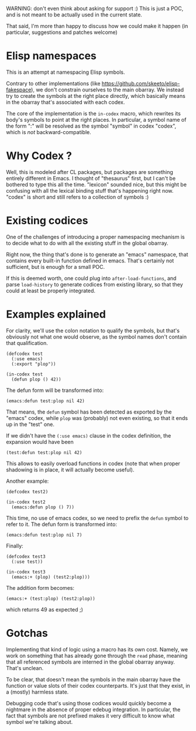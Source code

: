 WARNING: don't even think about asking for support :)
This is just a POC, and is not meant to be actually used in the current state.

That said, I'm more than happy to discuss how we could make it happen (in
particular, suggestions and patches welcome)

Elisp namespaces
================

This is an attempt at namespacing Elisp symbols.

Contrary to other implementations (like
https://github.com/skeeto/elisp-fakespace), we don't constrain ourselves to the
main obarray. We instead try to create the symbols at the right place directly,
which basically means in the obarray that's associated with each codex.

The core of the implementation is the `in-codex` macro, which rewrites its
body's symbols to point at the right places.
In particular, a symbol name of the form "<codex>:<symbol>" will be resolved
as the symbol "symbol" in codex "codex", which is *not* backward-compatible.

Why Codex ?
===========

Well, this is modeled after CL packages, but packages are something entirely
different in Emacs. I thought of "thesaurus" first, but I can't be bothered to
type this all the time. "lexicon" sounded nice, but this might be confusing
with all the lexical binding stuff that's happening right now.
"codex" is short and still refers to a collection of symbols :)

Existing codices
================

One of the challenges of introducing a proper namespacing mechanism is to
decide what to do with all the existing stuff in the global obarray.

Right now, the thing that's done is to generate an "emacs" namespace, that
contains every built-in function defined in emacs. That's certainly not
sufficient, but is enough for a small POC.

If this is deemed worth, one could plug into `after-load-functions`, and parse
`load-history` to generate codices from existing library, so that they could
at least be properly integrated.

Examples explained
==================

For clarity, we'll use the colon notation to qualify the symbols, but that's
obviously not what one would observe, as the symbol names don't contain
that qualification.

    (defcodex test
      (:use emacs)
      (:export "plop"))
    
    (in-codex test
      (defun plop () 42))

The defun form will be transformed into:

    (emacs:defun test:plop nil 42)

That means, the `defun` symbol has been detected as exported by the "emacs"
codex, while `plop` was (probably) not even existing, so that it ends up in
the "test" one.

If we didn't have the `(:use emacs)` clause in the codex definition, the
expansion would have been

    (test:defun test:plop nil 42)

This allows to easily overload functions in codex (note that when proper
shadowing is in place, it will actually become useful).

Another example:

    (defcodex test2)
    
    (in-codex test2
      (emacs:defun plop () 7))

This time, no use of emacs codex, so we need to prefix the `defun` symbol to
refer to it. The defun form is transformed into:

    (emacs:defun test:plop nil 7)

Finally:

    (defcodex test3
      (:use test))
    
    (in-codex test3
      (emacs:+ (plop) (test2:plop)))

The addition form becomes:

    (emacs:+ (test:plop) (test2:plop))

which returns 49 as expected ;)

Gotchas
=======

Implementing that kind of logic using a macro has its own cost. Namely, we work
on something that has already gone through the `read` phase, meaning that all
referenced symbols are interned in the global obarray anyway. That's unclean.

To be clear, that doesn't mean the symbols in the main obarray have the
function or value slots of their codex counterparts. It's just that
they exist, in a (mostly) harmless state.

Debugging code that's using those codices would quickly become a nightmare in
the absence of proper edebug integration. In particular, the fact that symbols
are not prefixed makes it very difficult to know what symbol we're
talking about.
